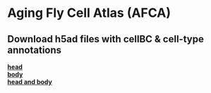 # Aging Fly Cell Atlas (AFCA) 



## Download h5ad files with cellBC & cell-type annotations  
**[head](https://bcmedu-my.sharepoint.com/:u:/g/personal/u239500_bcm_edu/EeriiH1i4utDh1XTKlqfXCYB9UiKX3u-mFWrd5fcKPPHUw?e=OAkCmD)**  
**[body](https://bcmedu-my.sharepoint.com/:u:/g/personal/u239500_bcm_edu/EdP97SzWS7ZHpaURbG76keMBT5-o3Whd3quEFsD3I379YA?e=Ley9RJ)**    
**[head and body](https://bcmedu-my.sharepoint.com/:u:/g/personal/u239500_bcm_edu/EXgUmzr6BFJJhAHJ106pd1sBU8ksAMg4VHxkyqncy3J7Qw?e=mY8Jce)** 
 